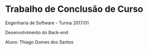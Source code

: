 # Trabalho de Conclusão de Curso


Engenharia de Software - Turma 2017/01

Desenvolvimento do Back-end


Aluno: Thiago Gomes dos Santos
